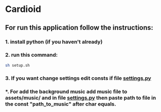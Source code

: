 # Cardioid

## For run this application follow the instructions:

### 1. install python (if you haven't already)

### 2. run this command:
``` sh
sh setup.sh
```

### 3. If you want change settings edit consts if file [settings.py](https://github.com/githubVladimirT/Cardioid/blob/main/settings.py)

### *. For add the background music add music file to assets/music/ and in file [settings.py](https://github.com/githubVladimirT/Cardioid/blob/main/settings.py) then paste path to file in the const "path_to_music" after char equals.
